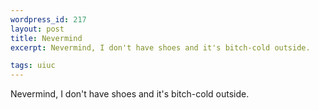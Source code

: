 ```yaml
--- 
wordpress_id: 217
layout: post
title: Nevermind
excerpt: Nevermind, I don't have shoes and it's bitch-cold outside.

tags: uiuc
---
```


Nevermind, I don't have shoes and it's bitch-cold outside.
